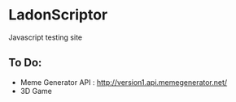 # LadonScriptor
Javascript testing site

## To Do:

  * Meme Generator API : http://version1.api.memegenerator.net/
  * 3D Game

